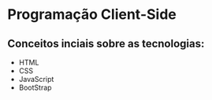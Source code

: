 # Programação Client-Side

## Conceitos inciais sobre as tecnologias:

* HTML
* CSS
* JavaScript
* BootStrap